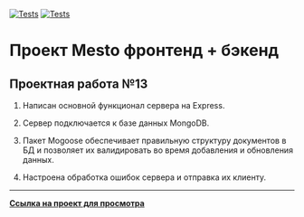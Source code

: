 [![Tests](../../actions/workflows/tests-13-sprint.yml/badge.svg)](../../actions/workflows/tests-13-sprint.yml) [![Tests](../../actions/workflows/tests-14-sprint.yml/badge.svg)](../../actions/workflows/tests-14-sprint.yml)
# Проект Mesto фронтенд + бэкенд


## Проектная работа №13

1. Написан основной функционал сервера на Express.

2. Сервер подключается к базе данных MongoDB.

3. Пакет Mogoose обеспечивает правильную структуру документов в БД и позволяет их валидировать во время добавления и обновления данных.

4. Настроена обработка ошибок сервера и отправка их клиенту.

>
***
[**Ссылка на проект для просмотра**](https://github.com/Balzak1976/express-mesto-gha)
